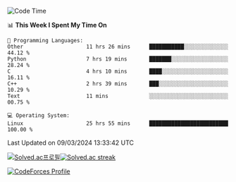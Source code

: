 
<!--START_SECTION:waka-->
![Code Time](http://img.shields.io/badge/Code%20Time-3%2C360%20hrs%2015%20mins-blue)

📊 **This Week I Spent My Time On** 

```text
💬 Programming Languages: 
Other                    11 hrs 26 mins      ███████████░░░░░░░░░░░░░░   44.12 % 
Python                   7 hrs 19 mins       ███████░░░░░░░░░░░░░░░░░░   28.24 % 
C                        4 hrs 10 mins       ████░░░░░░░░░░░░░░░░░░░░░   16.11 % 
C++                      2 hrs 39 mins       ███░░░░░░░░░░░░░░░░░░░░░░   10.29 % 
Text                     11 mins             ░░░░░░░░░░░░░░░░░░░░░░░░░   00.75 % 

💻 Operating System: 
Linux                    25 hrs 55 mins      █████████████████████████   100.00 % 
```


 Last Updated on 09/03/2024 13:33:42 UTC
<!--END_SECTION:waka-->


[![Solved.ac프로필](http://mazassumnida.wtf/api/generate_badge?boj=hckim96)](https://solved.ac/hckim96)[![Solved.ac streak](http://mazandi.herokuapp.com/api?handle=hckim96&theme=dark)](https://solved.ac/hckim96)


[![CodeForces Profile](https://cf.leed.at?id=hckim96)](https://codeforces.com/profile/hckim96)

